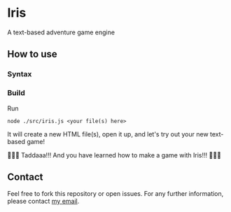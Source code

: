 # Iris
A text-based adventure game engine

## How to use
### Syntax
### Build
Run
```
node ./src/iris.js <your file(s) here>
```
It will create a new HTML file(s), open it up, and let's try out your new text-based game! 

🎉🎉🥳 Taddaaa!!! And you have learned how to make a game with Iris!!! 🎊🎊👏

## Contact
Feel free to fork this repository or open issues. For any further information, please contact [my email](mailto:nguyengiabach1201@gmail.com).
